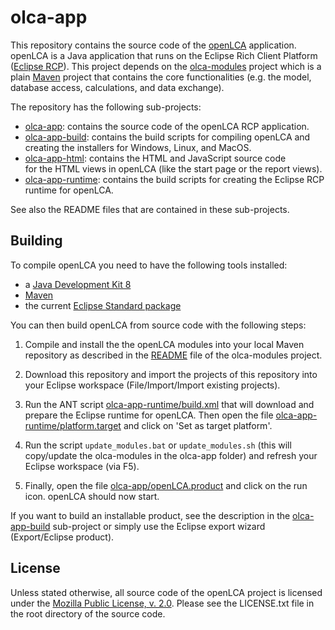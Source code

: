 olca-app
========
This repository contains the source code of the [openLCA](http://openlca.org) 
application. openLCA is a Java application that runs on the Eclipse Rich Client
Platform ([Eclipse RCP](http://wiki.eclipse.org/index.php/Rich_Client_Platform)).
This project depends on the [olca-modules](https://github.com/GreenDelta/olca-modules) 
project which is a plain [Maven](http://maven.apache.org/) project that contains
the core functionalities (e.g. the model, database access, calculations, and data
exchange). 

The repository has the following sub-projects:

* [olca-app](./olca-app): contains the source code of the openLCA RCP application.
* [olca-app-build](./olca-app-build): contains the build scripts for compiling
  openLCA and creating the installers for Windows, Linux, and MacOS.
* [olca-app-html](./olca-app-html): contains the HTML and JavaScript source code	
  for the HTML views in openLCA (like the start page or the report views).
* [olca-app-runtime](./olca-app-runtime): contains the build scripts for creating
  the Eclipse RCP runtime for openLCA.

See also the README files that are contained in these sub-projects.


Building
--------
To compile openLCA you need to have the following tools installed:

* a [Java Development Kit 8](http://www.oracle.com/technetwork/java/javase/downloads/jdk8-downloads-2133151.html)
* [Maven](http://maven.apache.org/)
* the current [Eclipse Standard package](https://www.eclipse.org/downloads/)

You can then build openLCA from source code with the following steps:

1. Compile and install the the openLCA modules into your local Maven repository
   as described in the [README](https://github.com/GreenDelta/olca-modules) file 
   of the olca-modules project.

2. Download this repository and import the projects of this repository into your
   Eclipse workspace (File/Import/Import existing projects).

3. Run the ANT script [olca-app-runtime/build.xml](./olca-app-runtime/build.xml) 
   that will download and prepare the Eclipse runtime for openLCA. Then open the 
   file [olca-app-runtime/platform.target](./olca-app-runtime/platform.target) 
   and click on 'Set as target platform'.

4. Run the script `update_modules.bat` or `update_modules.sh` (this will 
   copy/update the olca-modules in the olca-app folder) and refresh your 
   Eclipse workspace (via F5).

5. Finally, open the file [olca-app/openLCA.product](./olca-app/openLCA.product)
   and click on the run icon. openLCA should now start.

If you want to build an installable product, see the description in the 
[olca-app-build](./olca-app-build) sub-project or simply use the Eclipse export
wizard (Export/Eclipse product).     


License
-------
Unless stated otherwise, all source code of the openLCA project is licensed under the 
[Mozilla Public License, v. 2.0](http://mozilla.org/MPL/2.0/). Please see the LICENSE.txt
file in the root directory of the source code.
